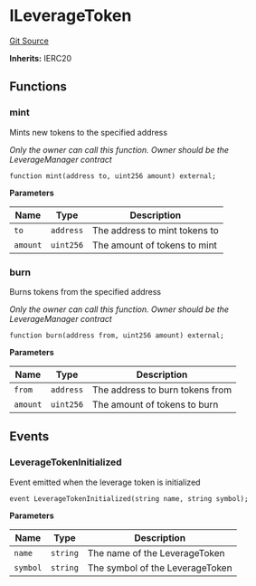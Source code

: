 # ILeverageToken
[Git Source](https://github.com/seamless-protocol/ilm-v2/blob/ca7af3bd8afb6a515c334e2f448f621a379dc94e/src/interfaces/ILeverageToken.sol)

**Inherits:**
IERC20


## Functions
### mint

Mints new tokens to the specified address

*Only the owner can call this function. Owner should be the LeverageManager contract*


```solidity
function mint(address to, uint256 amount) external;
```
**Parameters**

|Name|Type|Description|
|----|----|-----------|
|`to`|`address`|The address to mint tokens to|
|`amount`|`uint256`|The amount of tokens to mint|


### burn

Burns tokens from the specified address

*Only the owner can call this function. Owner should be the LeverageManager contract*


```solidity
function burn(address from, uint256 amount) external;
```
**Parameters**

|Name|Type|Description|
|----|----|-----------|
|`from`|`address`|The address to burn tokens from|
|`amount`|`uint256`|The amount of tokens to burn|


## Events
### LeverageTokenInitialized
Event emitted when the leverage token is initialized


```solidity
event LeverageTokenInitialized(string name, string symbol);
```

**Parameters**

|Name|Type|Description|
|----|----|-----------|
|`name`|`string`|The name of the LeverageToken|
|`symbol`|`string`|The symbol of the LeverageToken|


